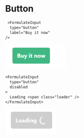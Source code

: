 #  Button

```
 <FormulateInput
  type="button"
  label="Buy it now"
/>
```

![](images\button.png)

```
<FormulateInput
  type="button"
  disabled
>
  Loading <span class="loader" />
</FormulateInput>
```

![](images\button2.png)